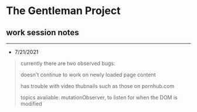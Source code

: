 # The Gentleman Project

## work session notes
***
- 7/21/2021 
> currently there are two observed bugs:
> 
> doesn't continue to work on newly loaded page content
> 
> has trouble with video thubnails such as those on pornhub.com
> 
> topics avaliable: mutationObserver, to listen for when the DOM is modified